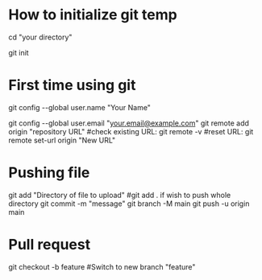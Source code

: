 # How to initialize git temp
cd "your directory"

git init

# First time using git
git config --global user.name "Your Name"

git config --global user.email "your.email@example.com"
git remote add origin "repository URL"
#check existing URL: git remote -v
#reset URL: git remote set-url origin "New URL"
  
# Pushing file
git add "Directory of file to upload"  #git add . if wish to push whole directory
git commit -m "message"
git branch -M main
git push -u origin main

# Pull request
git checkout -b feature  #Switch to new branch "feature"
